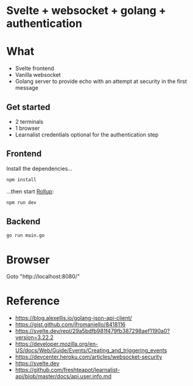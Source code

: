 # Svelte + websocket + golang + authentication

# What
- Svelte frontend
- Vanilla websocket
- Golang server to provide echo with an attempt at security in the first message

## Get started
- 2 terminals
- 1 browser
- Learnalist credentials optional for the authentication step

## Frontend
Install the dependencies...

```bash
npm install
```

...then start [Rollup](https://rollupjs.org):

```bash
npm run dev
```

## Backend
```
go run main.go
```

# Browser
Goto "http://localhost:8080/"


# Reference

- https://blog.alexellis.io/golang-json-api-client/
- https://gist.github.com/jfromaniello/8418116
- https://svelte.dev/repl/29a5bdfb981f479fb387298aef1190a0?version=3.22.2
- https://developer.mozilla.org/en-US/docs/Web/Guide/Events/Creating_and_triggering_events
- https://devcenter.heroku.com/articles/websocket-security
- https://svelte.dev
- https://github.com/freshteapot/learnalist-api/blob/master/docs/api.user.info.md
